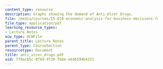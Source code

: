 ```yaml
---
content_type: resource
description: Graphs showing the demand of Anti-Ulcer Drugs.
file: /media/courses/15-010-economic-analysis-for-business-decisions-fall-2004/7f8acb5c0f9d9730fb6ee646594b4371_anti_ulcer_drugs.pdf
file_type: application/pdf
learning_resource_types:
- Lecture Notes
ocw_type: OCWFile
parent_title: Lecture Notes
parent_type: CourseSection
resourcetype: Document
title: anti_ulcer_drugs.pdf
uid: 7f8acb5c-0f9d-9730-fb6e-e646594b4371
---
```

